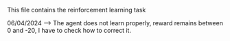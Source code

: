 This file contains the reinforcement learning task

06/04/2024 --> The agent does not learn properly, reward remains between 0 and -20, I have to check how to correct it.
